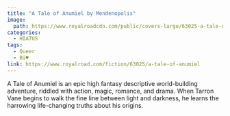 ```yaml
---
title: "A Tale of Anumiel by Mendenopolis"
image: 
  path: https://www.royalroadcdn.com/public/covers-large/63025-a-tale-of-anumiel.jpg
categories:
  - HIATUS
tags:
  - Queer
  - Bi♥
link: https://www.royalroad.com/fiction/63025/a-tale-of-anumiel
---
```

A Tale of Anumiel is an epic high fantasy descriptive world-building adventure, riddled with action, magic, romance, and drama. When Tarron Vane begins to walk the fine line between light and darkness, he learns the harrowing life-changing truths about his origins.  
